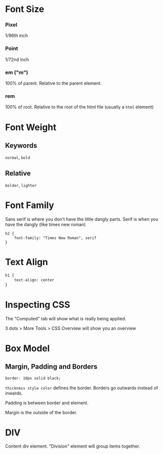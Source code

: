 # Font Size

### Pixel

1/96th inch

### Point

1/72nd inch

### em ("m")

100% of parent. Relative to the parent element.

### rem

100% of root. Relative to the root of the html file (usually a `html` element)

# Font Weight

## Keywords

`normal`, `bold`

## Relative

`bolder`, `lighter`

# Font Family

Sans serif is where you don't have the little dangly parts. Serif is when you have the dangly (like times new roman)


```
h2 {
    font-family: "Times New Roman", serif
}
```

# Text Align

```html
h1 {
    text-align: center
}

```

# Inspecting CSS

The "Computed" tab will show what is really being applied. 

3 dots > More Tools > CSS Overview will show you an overview

# Box Model

## Margin, Padding and Borders

```css
border: 10px solid black;
```

`thickness style color` defines the border. Borders go outwards instead of inwards. 

Padding is between border and element.

Margin is the outside of the border.

# DIV

Content div element. "Division" element will group items together. 